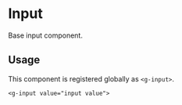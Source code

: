 # Input

Base input component.

## Usage

This component is registered globally as `<g-input>`.

```
<g-input value="input value">
```